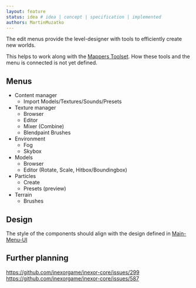 ```yaml
---
layout: feature
status: idea # idea | concept | specification | implemented
authors: MartinMuzatko
---
```


The edit menus provide the level-designer with tools to efficiently create new worlds.

This helps to work along with the [Mappers Toolset](../custom-weapons-and-tools/Mappers-Toolset.md). How these tools and the menu is connected is not yet defined.

## Menus

* Content manager
    * Import Models/Textures/Sounds/Presets
* Texture manager
    * Browser
    * Editor
    * Mixer (Combine)
    * Blendpaint Brushes
* Environment
    * Fog
    * Skybox
* Models
    * Browser
    * Editor (Rotate, Scale, Hitbox/Boundingbox)
* Particles
    * Create
    * Presets (preview)
* Terrain
    * Brushes


## Design

The style of the components should align with the design defined in [Main-Menu-UI](./Main-Menu-UI.md)


## Further planning

https://github.com/inexorgame/inexor-core/issues/299  
https://github.com/inexorgame/inexor-core/issues/587  
